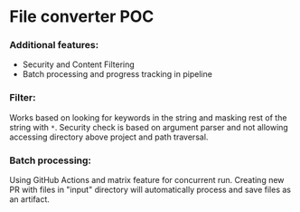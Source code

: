 # File converter POC

### Additional features:

- Security and Content Filtering
- Batch processing and progress tracking in pipeline

### Filter:

Works based on looking for keywords in the string and masking rest of the string with `*`.
Security check is based on argument parser and not allowing accessing directory above project and path traversal.

### Batch processing:

Using GitHub Actions and matrix feature for concurrent run. Creating new PR with files in "input" directory will
automatically process and save files as an artifact.